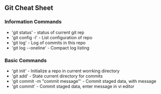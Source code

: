 ## Git Cheat Sheet

### Information Commands
* 'git status' - status of current git rep
* 'git config -l' - List configuration of repo
* 'git log' - Log of commits in this repo
* 'git log --oneline' - Compact log listing

### Basic Commands
* 'git init' - Initialize a repo in current worrking directory
* 'git add' - State current directory for commits
* 'git commit -m "commit message"' - Commit staged data, with message
* 'git commit' - Commit staged data, enter message in vi editor

